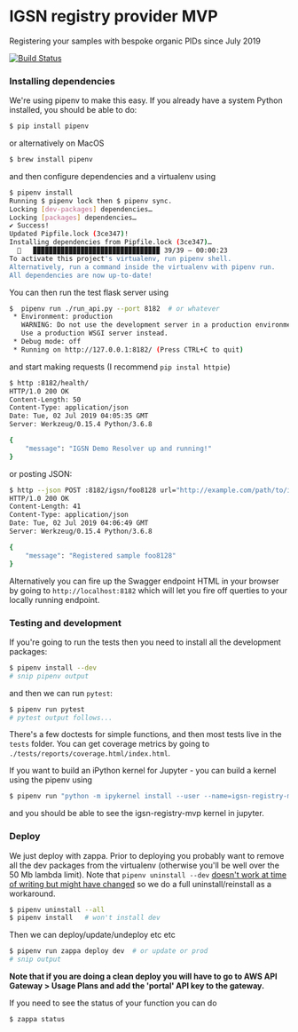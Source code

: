 # IGSN registry provider MVP

Registering your samples with bespoke organic PIDs since July 2019

[![Build Status](https://travis-ci.com/IGSN/igsn-registry-mvp.svg?branch=master)](https://travis-ci.com/IGSN/igsn-registry-mvp)

### Installing dependencies

We're using pipenv to make this easy. If you already have a system Python installed, you should be able to do:


```bash
$ pip install pipenv
```

or alternatively on MacOS

```bash
$ brew install pipenv
```

and then configure dependencies and a virtualenv using

```bash
$ pipenv install
Running $ pipenv lock then $ pipenv sync.
Locking [dev-packages] dependencies…
Locking [packages] dependencies…
✔ Success!
Updated Pipfile.lock (3ce347)!
Installing dependencies from Pipfile.lock (3ce347)…
  🐍   ▉▉▉▉▉▉▉▉▉▉▉▉▉▉▉▉▉▉▉▉▉▉▉▉▉▉▉▉▉▉▉▉ 39/39 — 00:00:23
To activate this project's virtualenv, run pipenv shell.
Alternatively, run a command inside the virtualenv with pipenv run.
All dependencies are now up-to-date!
```

You can then run the test flask server using

```bash
$  pipenv run ./run_api.py --port 8182  # or whatever
 * Environment: production
   WARNING: Do not use the development server in a production environment.
   Use a production WSGI server instead.
 * Debug mode: off
 * Running on http://127.0.0.1:8182/ (Press CTRL+C to quit)
```

and start making requests (I recommend `pip instal httpie`)

```bash
$ http :8182/health/
HTTP/1.0 200 OK
Content-Length: 50
Content-Type: application/json
Date: Tue, 02 Jul 2019 04:05:35 GMT
Server: Werkzeug/0.15.4 Python/3.6.8

{
    "message": "IGSN Demo Resolver up and running!"
}
```

or posting JSON:

```bash
$ http --json POST :8182/igsn/foo8128 url="http://example.com/path/to/igsn" registrant="jess"
HTTP/1.0 200 OK
Content-Length: 41
Content-Type: application/json
Date: Tue, 02 Jul 2019 04:06:49 GMT
Server: Werkzeug/0.15.4 Python/3.6.8

{
    "message": "Registered sample foo8128"
}
```

Alternatively you can fire up the Swagger endpoint HTML in your browser by going to `http://localhost:8182` which will let you fire off querties to your locally running endpoint.

### Testing and development

If you're going to run the tests then you need to install all the development packages:

```bash
$ pipenv install --dev
# snip pipenv output
```

and then we can run `pytest`:

```bash
$ pipenv run pytest
# pytest output follows...
```

There's a few doctests for simple functions, and then most tests live in the `tests` folder. You can get coverage metrics by going to `./tests/reports/coverage.html/index.html`.

If you want to build an iPython kernel for Jupyter - you can build a kernel using the pipenv using

```bash
$ pipenv run "python -m ipykernel install --user --name=igsn-registry-mvp"
```

and you should be able to see the igsn-registry-mvp kernel in jupyter.

### Deploy

We just deploy with zappa. Prior to deploying you probably want to remove all the dev
packages from the virtualenv (otherwise you'll be well over the 50 Mb lambda limit). Note that `pipenv uninstall --dev` [doesn't work at time of writing but might have changed](https://github.com/pypa/pipenv/issues/3385) so we do a full uninstall/reinstall as a workaround.

```bash
$ pipenv uninstall --all
$ pipenv install   # won't install dev
```

Then we can deploy/update/undeploy etc etc

```bash
$ pipenv run zappa deploy dev  # or update or prod
# snip output
```

**Note that if you are doing a clean deploy you will have to go to AWS API Gateway > Usage Plans and add the 'portal' API key to the gateway.**

If you need to see the status of your function you can do

```bash
$ zappa status
```